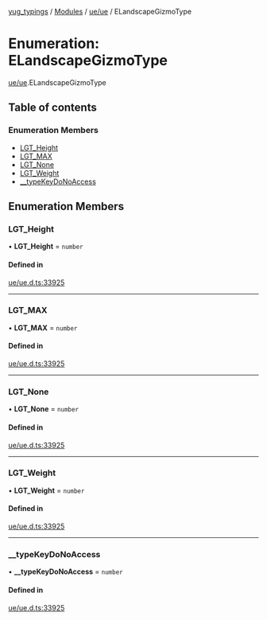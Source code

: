 [yug_typings](../README.md) / [Modules](../modules.md) / [ue/ue](../modules/ue_ue.md) / ELandscapeGizmoType

# Enumeration: ELandscapeGizmoType

[ue/ue](../modules/ue_ue.md).ELandscapeGizmoType

## Table of contents

### Enumeration Members

- [LGT\_Height](ue_ue.ELandscapeGizmoType.md#lgt_height)
- [LGT\_MAX](ue_ue.ELandscapeGizmoType.md#lgt_max)
- [LGT\_None](ue_ue.ELandscapeGizmoType.md#lgt_none)
- [LGT\_Weight](ue_ue.ELandscapeGizmoType.md#lgt_weight)
- [\_\_typeKeyDoNoAccess](ue_ue.ELandscapeGizmoType.md#__typekeydonoaccess)

## Enumeration Members

### LGT\_Height

• **LGT\_Height** = `number`

#### Defined in

[ue/ue.d.ts:33925](https://github.com/YugMetaverse/yug_typings/blob/b7d9b19/ue/ue.d.ts#L33925)

___

### LGT\_MAX

• **LGT\_MAX** = `number`

#### Defined in

[ue/ue.d.ts:33925](https://github.com/YugMetaverse/yug_typings/blob/b7d9b19/ue/ue.d.ts#L33925)

___

### LGT\_None

• **LGT\_None** = `number`

#### Defined in

[ue/ue.d.ts:33925](https://github.com/YugMetaverse/yug_typings/blob/b7d9b19/ue/ue.d.ts#L33925)

___

### LGT\_Weight

• **LGT\_Weight** = `number`

#### Defined in

[ue/ue.d.ts:33925](https://github.com/YugMetaverse/yug_typings/blob/b7d9b19/ue/ue.d.ts#L33925)

___

### \_\_typeKeyDoNoAccess

• **\_\_typeKeyDoNoAccess** = `number`

#### Defined in

[ue/ue.d.ts:33925](https://github.com/YugMetaverse/yug_typings/blob/b7d9b19/ue/ue.d.ts#L33925)
